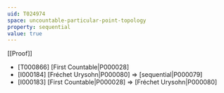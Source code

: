 ```yaml
---
uid: T024974
space: uncountable-particular-point-topology
property: sequential
value: true
---
```

[[Proof]]

* [T000866] [First Countable|P000028]
* [I000184] [Fréchet Urysohn|P000080] => [sequential|P000079]
* [I000183] [First Countable|P000028] => [Fréchet Urysohn|P000080]

